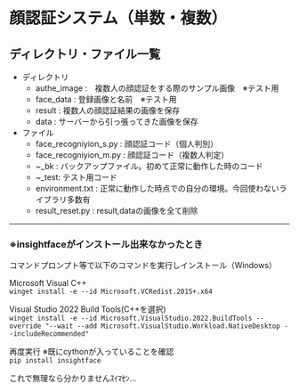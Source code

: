 # 顔認証システム（単数・複数）

## ディレクトリ・ファイル一覧

* ディレクトリ
  * authe_image :　複数人の顔認証をする際のサンプル画像　※テスト用
  * face_data : 登録画像と名前　※テスト用
  * result : 複数人の顔認証結果の画像を保存
  * data : サーバーから引っ張ってきた画像を保存
* ファイル
  * face_recogniyion_s.py : 顔認証コード（個人判別）
  * face_recogniyion_m.py : 顔認証コード（複数人判定）
  * ~_bk : バックアップファイル。初めて正常に動作した時のコード
  * ~_test: テスト用コード
  * environment.txt : 正常に動作した時点での自分の環境。今回使わないライブラリ多数有
  * result_reset.py : result,dataの画像を全て削除

***

### ※insightfaceがインストール出来なかったとき

コマンドプロンプト等で以下のコマンドを実行しインストール（Windows）

 Microsoft Visual C++  
`winget install -e --id Microsoft.VCRedist.2015+.x64`

 Visual Studio 2022 Build Tools(C++を選択)  
`winget install -e --id Microsoft.VisualStudio.2022.BuildTools --override "--wait --add Microsoft.VisualStudio.Workload.NativeDesktop --includeRecommended"`

再度実行 ※既にcythonが入っていることを確認  
`pip install insightface`

これで無理なら分かりませんｽｲﾏｾﾝ...
